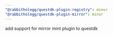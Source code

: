 ```yaml
---
"@rabbitholegg/questdk-plugin-registry": minor
"@rabbitholegg/questdk-plugin-mirror": minor
---
```


add support for mirror mint plugin to questdk
